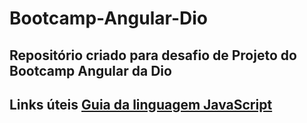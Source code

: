 # Bootcamp-Angular-Dio
## Repositório criado para desafio de Projeto do Bootcamp Angular da Dio
## Links úteis [Guia da linguagem JavaScript](https://developer.mozilla.org/pt-BR/docs/Web/JavaScript/Guide)
